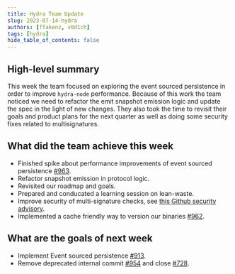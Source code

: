 ```yaml
---
title: Hydra Team Update
slug: 2023-07-14-hydra
authors: [ffakenz, v0d1ch]
tags: [hydra]
hide_table_of_contents: false
---
```


## High-level summary

This week the team focused on exploring the event sourced persistence in order
to improve `hydra-node` performance. Because of this work the team noticed we
need to refactor the emit snapshot emission logic and update the spec in the
light of new changes. They also took the time to revisit their goals and product
plans for the next quarter as well as doing some security fixes related to
multisignatures.

## What did the team achieve this week

-   Finished spike about performance improvements of event sourced persistence [#963](https://github.com/input-output-hk/hydra/pull/963).
-   Refactor snapshot emission in protocol logic.
-   Revisited our roadmap and goals.
-   Prepared and conducated a learning session on lean-waste.
-   Improve security of multi-signature checks, see [this Github security advisory](https://github.com/input-output-hk/hydra/security/advisories/GHSA-c8qp-cv4h-vcc4).
-   Implemented a cache friendly way to version our binaries [#962](https://github.com/input-output-hk/hydra/pull/962).

## What are the goals of next week

-   Implement Event sourced persistence [#913](https://github.com/input-output-hk/hydra/pull/913).
-   Remove deprecated internal commit [#954](https://github.com/input-output-hk/hydra/pull/954) and close [#728](https://github.com/input-output-hk/hydra/pull/728).
